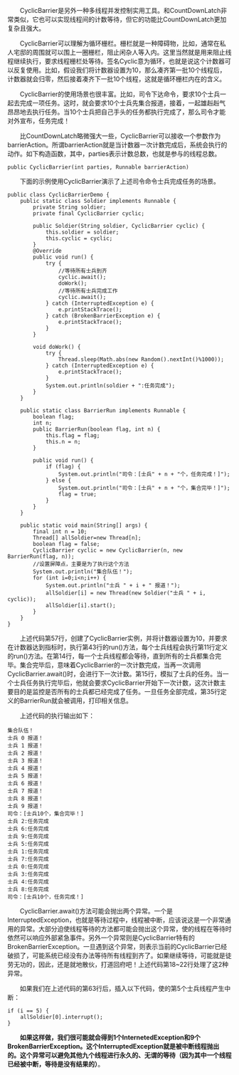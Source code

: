 &emsp;&emsp;CyclicBarrier是另外一种多线程并发控制实用工具。和CountDownLatch非常类似，它也可以实现线程间的计数等待，但它的功能比CountDownLatch更加复杂且强大。

&emsp;&emsp;CyclicBarrier可以理解为循环栅栏。栅栏就是一种障碍物，比如，通常在私人宅邸的周围就可以围上一圈栅栏，阻止闲杂人等入内。这里当然就是用来阻止线程继续执行，要求线程栅栏处等待。签名Cyclic意为循环，也就是说这个计数器可以反复使用。比如，假设我们将计数器设置为10，那么凑齐第一批10个线程后，计数器就会归零，然后接着凑齐下一批10个线程，这就是循环栅栏内在的含义。

&emsp;&emsp;CyclicBarrier的使用场景也很丰富。比如，司令下达命令，要求10个士兵一起去完成一项任务。这时，就会要求10个士兵先集合报道，接着，一起雄赳赳气昂昂地去执行任务。当10个士兵把自己手头的任务都执行完成了，那么司令才能对外宣布，任务完成！

&emsp;&emsp;比CountDownLatch略微强大一些，CyclicBarrier可以接收一个参数作为barrierAction。所谓barrierAction就是当计数器一次计数完成后，系统会执行的动作。如下构造函数，其中，parties表示计数总数，也就是参与的线程总数。
```
public CyclicBarrier(int parties, Runnable barrierAction)
```

&emsp;&emsp;下面的示例使用CyclicBarrier演示了上述司令命令士兵完成任务的场景。
```
public class CyclicBarrierDemo {
    public static class Soldier implements Runnable {
        private String soldier;
        private final CyclicBarrier cyclic;

        public Soldier(String soldier, CyclicBarrier cyclic) {
            this.soldier = soldier;
            this.cyclic = cyclic;
        }
        @Override
        public void run() {
            try {
                //等待所有士兵到齐
                cyclic.await();
                doWork();
                //等待所有士兵完成工作
                cyclic.await();
            } catch (InterruptedException e) {
                e.printStackTrace();
            } catch (BrokenBarrierException e) {
                e.printStackTrace();
            }
        }

        void doWork() {
            try {
                Thread.sleep(Math.abs(new Random().nextInt()%1000));
            } catch (InterruptedException e) {
                e.printStackTrace();
            }
            System.out.println(soldier + ":任务完成");
        }
    }

    public static class BarrierRun implements Runnable {
        boolean flag;
        int n;
        public BarrierRun(boolean flag, int n) {
            this.flag = flag;
            this.n = n;
        }

        public void run() {
            if (flag) {
                System.out.println("司令：[士兵" + n + "个，任务完成！]");
            } else {
                System.out.println("司令：[士兵" + n + "个，集合完毕！]");
                flag = true;
            }
        }
    }

    public static void main(String[] args) {
        final int n = 10;
        Thread[] allSoldier=new Thread[n];
        boolean flag = false;
        CyclicBarrier cyclic = new CyclicBarrier(n, new BarrierRun(flag, n));
        //设置屏障点，主要是为了执行这个方法
        System.out.println("集合队伍！");
        for (int i=0;i<n;i++) {
            System.out.println("士兵 " + i + " 报道！");
            allSoldier[i] = new Thread(new Soldier("士兵 " + i, cyclic));
            allSoldier[i].start();
        }
    }
}
```

&emsp;&emsp;上述代码第57行，创建了CyclicBarrier实例，并将计数器设置为10，并要求在计数器达到指标时，执行第43行的run()方法，每个士兵线程会执行第11行定义的run()方法。在第14行，每一个士兵线程都会等待，直到所有的士兵都集合完毕。集合完毕后，意味着CyclicBarrier的一次计数完成，当再一次调用CyclicBarrier.await()时，会进行下一次计数。第15行，模拟了士兵的任务。当一个士兵任务执行完毕后，他就会要求CyclicBarrier开始下一次计数，这次计数主要目的是监控是否所有的士兵都已经完成了任务。一旦任务全部完成，第35行定义的BarrierRun就会被调用，打印相关信息。

&emsp;&emsp;上述代码的执行输出如下：
```
集合队伍！
士兵 0 报道！
士兵 1 报道！
士兵 2 报道！
士兵 3 报道！
士兵 4 报道！
士兵 5 报道！
士兵 6 报道！
士兵 7 报道！
士兵 8 报道！
士兵 9 报道！
司令：[士兵10个，集合完毕！]
士兵 2:任务完成
士兵 6:任务完成
士兵 9:任务完成
士兵 5:任务完成
士兵 1:任务完成
士兵 7:任务完成
士兵 0:任务完成
士兵 3:任务完成
士兵 4:任务完成
士兵 8:任务完成
司令：[士兵10个，任务完成！]
```

&emsp;&emsp;CyclicBarrier.await()方法可能会抛出两个异常。一个是InterruptedException，也就是等待过程中，线程被中断，应该说这是一个非常通用的异常。大部分迫使线程等待的方法都可能会抛出这个异常，使的线程在等待时依然可以响应外部紧急事件。另外一个异常则是CyclicBarrier特有的BrokenBarrierException。一旦遇到这个异常，则表示当前的CyclicBarrier已经破损了，可能系统已经没有办法等待所有线程到齐了。如果继续等待，可能就是徒劳无功的，因此，还是就地散伙，打道回府吧！上述代码第18~22行处理了这2种异常。

&emsp;&emsp;如果我们在上述代码的第63行后，插入以下代码，使的第5个士兵线程产生中断：
```
if (i == 5) {
    allSoldier[0].interrupt();
}
```

&emsp;&emsp;**如果这样做，我们很可能就会得到1个InternetedException和9个BrokenBarrierException。这个InterruptedException就是被中断线程抛出的。这个异常可以避免其他九个线程进行永久的、无谓的等待（因为其中一个线程已经被中断，等待是没有结果的）**。

